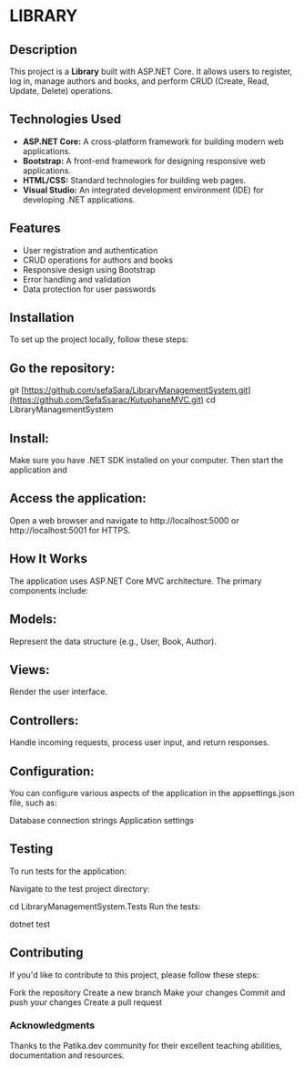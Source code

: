 # LIBRARY

## Description
This project is a **Library** built with ASP.NET Core. It allows users to register, log in, manage authors and books, and perform CRUD (Create, Read, Update, Delete) operations.

## Technologies Used
- **ASP.NET Core:** A cross-platform framework for building modern web applications.
- **Bootstrap:** A front-end framework for designing responsive web applications.
- **HTML/CSS:** Standard technologies for building web pages.
- **Visual Studio:** An integrated development environment (IDE) for developing .NET applications.

## Features
- User registration and authentication
- CRUD operations for authors and books
- Responsive design using Bootstrap
- Error handling and validation
- Data protection for user passwords

## Installation
To set up the project locally, follow these steps:

## Go the repository:

git [https://github.com/sefaSara/LibraryManagementSystem.git](https://github.com/SefaSsarac/KutuphaneMVC.git)
cd LibraryManagementSystem


## Install:
Make sure you have .NET SDK installed on your computer. Then start the application and

## Access the application:
Open a web browser and navigate to http://localhost:5000 or http://localhost:5001 for HTTPS.


## How It Works
The application uses ASP.NET Core MVC architecture. The primary components include:

## Models:
Represent the data structure (e.g., User, Book, Author).

## Views:
Render the user interface.

## Controllers: 
Handle incoming requests, process user input, and return responses.

## Configuration:
You can configure various aspects of the application in the appsettings.json file, such as:

Database connection strings
Application settings

## Testing
To run tests for the application:

Navigate to the test project directory:

cd LibraryManagementSystem.Tests
Run the tests:

dotnet test

## Contributing
If you'd like to contribute to this project, please follow these steps:

Fork the repository
Create a new branch
Make your changes
Commit and push your changes
Create a pull request

### Acknowledgments
Thanks to the  Patika.dev community for their excellent teaching abilities, documentation and resources.






